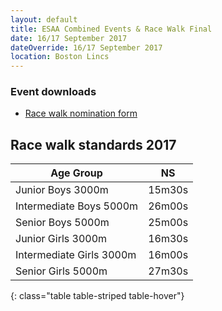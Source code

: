 ```yaml
---
layout: default
title: ESAA Combined Events & Race Walk Final
date: 16/17 September 2017
dateOverride: 16/17 September 2017
location: Boston Lincs
---
```


<div class="panel panel-info">
  <div class="panel-heading">
    <h3 class="panel-title">Event downloads</h3>
  </div>
  <div class="panel-body">
    <ul>
        <li>
            <a href="/files/events/16-17/2017-09-16-esaa-combined-events-and-race-walk-final/Race-Walk-Form-Nomination.doc">
                Race walk nomination form
            </a>
        </li>
    </ul>
  </div>
</div>


## Race walk standards 2017

| Age Group                         | NS        |
| ---                               | ---       |
| Junior Boys 3000m                 | 15m30s    |
| Intermediate Boys 5000m           | 26m00s    |
| Senior Boys 5000m                 | 25m00s    |
| Junior Girls 3000m                | 16m30s    |
| Intermediate Girls 3000m          | 16m00s    |
| Senior Girls 5000m                | 27m30s    |
{: class="table table-striped table-hover"}
